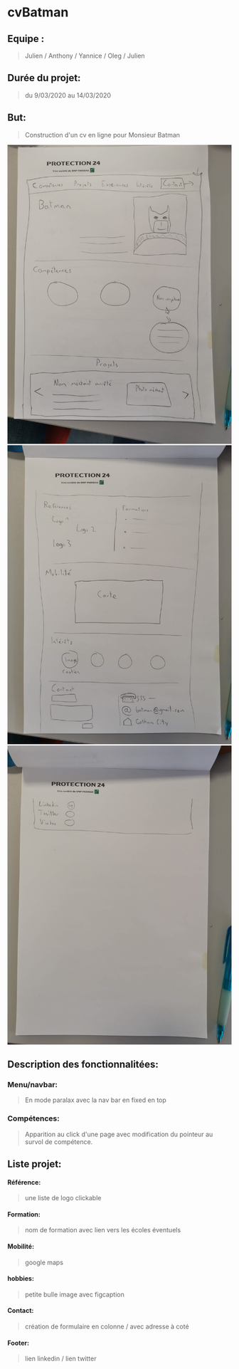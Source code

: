# cvBatman
## Equipe : 
>Julien / Anthony / Yannice / Oleg / Julien

## Durée du projet:
> du 9/03/2020 au 14/03/2020

## But: 
> Construction d'un cv en ligne pour Monsieur Batman

![projet](Images/IMG_20200309_113957.jpg)
![projet](Images/IMG_20200309_114007.jpg)
![projet](Images/IMG_20200309_114013.jpg)

## Description des fonctionnalitées:

### Menu/navbar: 
>En mode paralax avec la nav bar en fixed en top

### Compétences: 
> Apparition au click d'une page  avec modification du pointeur au survol de compétence.

## Liste projet: 

#### Référence: 
>une liste de logo clickable

#### Formation: 
>nom de formation  avec lien vers les écoles éventuels

#### Mobilité: 
>google maps

#### hobbies: 
>petite bulle image avec figcaption

#### Contact: 
>création de formulaire en colonne / avec adresse à coté

#### Footer: 
>lien linkedin / lien twitter